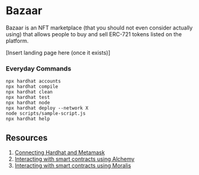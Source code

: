 # Bazaar

Bazaar is an NFT marketplace (that you should not even consider actually using) that allows people to buy and sell ERC-721 tokens listed on the platform.

[Insert landing page here (once it exists)]

### Everyday Commands

```shell
npx hardhat accounts
npx hardhat compile
npx hardhat clean
npx hardhat test
npx hardhat node
npx hardhat deploy --network X
node scripts/sample-script.js
npx hardhat help
```

## Resources

1. [Connecting Hardhat and Metamask](https://www.web3.university/article/how-to-build-a-react-dapp-with-hardhat-and-metamask)
2. [Interacting with smart contracts using Alchemy](https://www.youtube.com/watch?v=sQJ-XQBzEuc)
3. [Interacting with smart contracts using Moralis](https://www.youtube.com/watch?v=7TKqLJd_aYI)
